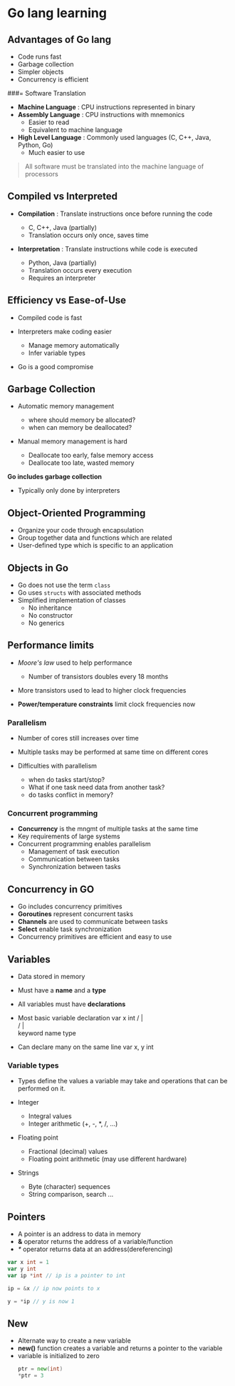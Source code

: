 # Go lang learning

## Advantages of Go lang

- Code runs fast
- Garbage collection
- Simpler objects
- Concurrency is efficient

###= Software Translation

- **Machine Language** : CPU instructions represented in binary
- **Assembly Language** : CPU instructions with mnemonics 
    - Easier to read
    - Equivalent to machine language
- **High Level Language** : Commonly used languages (C, C++, Java, Python, Go)
    - Much easier to use


> All software must be translated into the machine language of processors

## Compiled vs Interpreted

- **Compilation** : Translate instructions once before running the code 
    - C, C++, Java (partially)
    - Translation occurs only once, saves time

- **Interpretation** :  Translate instructions while code is executed
    - Python, Java (partially)
    - Translation occurs every execution
    - Requires an interpreter


## Efficiency vs Ease-of-Use

- Compiled code is fast
- Interpreters make coding easier 
    - Manage memory automatically
    - Infer variable types 

- Go is a good compromise

## Garbage Collection

- Automatic memory management
    - where should memory be allocated?
    - when can memory be deallocated?

- Manual memory management is hard
    - Deallocate too early, false memory access
    - Deallocate too late, wasted memory

**Go includes garbage collection**
- Typically only done by interpreters

## Object-Oriented Programming

- Organize your code through encapsulation
- Group together data and functions which are related
- User-defined type which is specific to an application

## Objects in Go

- Go does not use the term `class`
- Go uses `structs` with associated methods
- Simplified implementation of classes
    - No inheritance
    - No constructor
    - No generics

## Performance limits

- _Moore's law_ used to help performance
    - Number of transistors doubles every 18 months

- More transistors used to lead to higher clock frequencies
- **Power/temperature constraints** limit clock frequencies now

### Parallelism
- Number of cores still increases over time
- Multiple tasks may be performed at same time on different cores

- Difficulties with parallelism
    - when do tasks start/stop?
    - What if one task need data from another task?
    - do tasks conflict in memory?

### Concurrent programming
- **Concurrency** is the mngmt of multiple tasks at the same time
- Key requirements of large systems
- Concurrent programming enables parallelism
    - Management of task execution
    - Communication between tasks
    - Synchronization between tasks

## Concurrency in GO

- Go includes concurrency primitives
- **Goroutines** represent concurrent tasks
- **Channels** are used to communicate between tasks
- **Select** enable task synchronization
- Concurrency primitives are efficient and easy to use

## Variables

- Data stored in memory
- Must have a **name** and a **type**
- All variables must have **declarations**
- Most basic variable declaration 
                var       x       int
                /         |         \
               /          |          \
           keyword      name        type

- Can declare many on the same line
    var x, y int

### Variable types
- Types define the values a variable may take and operations that can be performed on it.
- Integer
    - Integral values
    - Integer arithmetic (+, -, *, /, ...)

- Floating point
    - Fractional (decimal) values
    - Floating point arithmetic (may use different hardware)

- Strings
    - Byte (character) sequences
    - String comparison, search ...

## Pointers
- A pointer is an address to data in memory
- **&** operator returns the address of a variable/function
- _*_ operator returns data at an address(dereferencing)

```go
var x int = 1
var y int
var ip *int // ip is a pointer to int

ip = &x // ip now points to x

y = *ip // y is now 1
```

## New 

- Alternate way to create a new variable
- **new()** function creates a variable and returns a pointer to the variable
- variable is initialized to zero
    ```go
    ptr = new(int)
    *ptr = 3
    ```